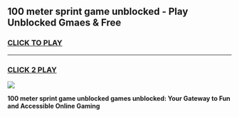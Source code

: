 
## 100 meter sprint game unblocked - Play Unblocked Gmaes & Free
<h3>
<a href="https://premium.freeplayer.one?title=100_meter_sprint_game_unblocked&ref=19F">CLICK TO PLAY</a></h3>
<hr>

<h3>
<a href="https://premium.freeplayer.one?title=100_meter_sprint_game_unblocked&ref=19F">CLICK 2 PLAY</a>
  
</h3>

<a href="https://premium.freeplayer.one?title=100_meter_sprint_game_unblocked&ref=19F/"><img src="https://clearcache.store/games.png"></a>


**100 meter sprint game unblocked games unblocked: Your Gateway to Fun and Accessible Online Gaming**
